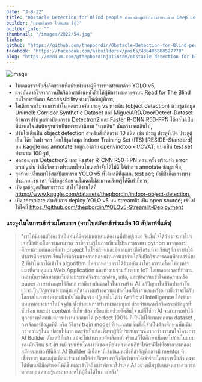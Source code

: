 ```yaml
---
date: "3-8-22"
title: "Obstacle Detection for Blind people ช่วยเหลือผู้พิการทางสายตาด้วย Deep Learning"
builder: "เทพบดินทร์ ใจอินสม (ฟู่)"
builder_info: ""
thumbnail: "/images/2022/54.jpg"
links:
github: "https://github.com/thepbordin/Obstacle-Detection-for-Blind-people"
facebook: "https://facebook.com/aibuildersx/posts/436406668527778"
blog: "https://medium.com/@thepbordinjaiinsom/obstacle-detection-for-blind-people-d33e3c4e11dd"
---
```


![image](/images/2022/54.jpg)

- โมเดลตรวจจับสิ่งกีดขวางเพื่อช่วยนำทางผู้พิการทางสายตาด้วย YOLO v5,
- แรงบันดาลใจจากการเป็นจิตอาสาอ่านหนังสือให้ผู้พิการทางสายตาบน Read for The Blind สนใจการพัฒนา Accessibility ต่างๆให้กับผู้พิการ,
- ไอเดียแรกเริ่มจากการทำโมเดลตรวจจับ ประตู vs ทางเดิน (object detection) ด้วยชุดข้อมูล Unimelb Corridor Synthetic Dataset และ MiguelARD/DoorDetect-Dataset ด้วยการปรับจูนสถาปัตยกรรม Detectron2 และ Faster R-CNN R50-FPN ได้ผลไม่เป็นที่น่าพอใจ สันนิษฐานว่าเป็นเพราะคำนิยาม "ทางเดิน" นั้นกว้างจนเกินไป,
- ปรับไอเดียเป็น object detection สำหรับสิ่งกีดขวาง 10 ชนิด เช่น ประตู ประตูที่เปิด ประตูตู้เย็น โต๊ะ โซฟา ฯลฯ โดยใช้ชุดข้อมูล Indoor Training Set (ITS) [RESIDE-Standard] บน Kaggle และ annotate ข้อมูลเองด้วย openvinotoolkit/CVAT; แบ่งเป็น test set ประมาณ 100 รูป,
- ทดลองเทรน Detectron2 และ Faster R-CNN R50-FPN หลายครั้ง พร้อมทำ error analysis ว่าสิ่งกีดขวางประเภทไหนโมเดลยังจับได้ไม่ดี ได้ทำการ annotate ข้อมูลเพิ่ม,
- สุดท้ายเปลี่ยนมาใช้สถาปัตยกรรม YOLO v5 ที่ได้ผลดีที่สุดบน test set; ยังมีสิ่งกีดขวางบางประเภท เช่น เสา ที่มีข้อมูลน้อยจนโมเดลไม่สามารถเรียนรู้ได้ดีเท่าที่ควร,
- เปิดชุดข้อมูลเป็นสาธารณะ เข้าไปใช้งานได้ที่ https://www.kaggle.com/datasets/thepbordin/indoor-object-detection,
- เปิด template สำหรับการ deploy YOLO v5 บน streamlit เป็น open source; เข้าไปใช้ไดที่ https://github.com/thepbordin/YOLOv5-Streamlit-Deployment

### แรงจูงในในการเข้าร่วมโครงการ (จากใบสมัครเข้าร่วมเมื่อ 10 สัปดาห์ที่แล้ว)

> "เราให้นิยามตัวเองว่าเป็นคนที่มีความพยายามต่องานที่ทำอยู่เสมอ จึงมั่นใจได้ว่าเราจะทำโปรเจคนี้อย่างเต็มความสามารถ เรามีความรู้ในการเขียนโปรแกรมภาษา python มาจากการศึกษาด้วยตนเองเพื่อทำ project ในโรงเรียนและมีความกระตือรือร้นที่จะเรียนรู้อีก เรายังได้ทำการศึกษาการเขียนโปรแกรมมาหลากหลายผ่านการเข้าค่ายโอลิมปิกวิชาการคอมพิวเตอร์ค่าย 2 ที่ทำให้เราได้เข้าใจ algorithm ที่หลากหลาย เราได้ร่วมพัฒนาโครงการเครื่องให้อาหารแมวที่ควบคุมบน Web Application และทำงานร่วมกับระบบ IoT โดยตลอดเวลาที่ทำงานเหล่านั้นเราศึกษาบนเว็บต่างประเทศจึงสามารถอ่าน, แปล, และทำความเข้าใจบทความหรือ paper ภาษาอังกฤษได้ดีมาก เรามีแรงบันดาลใจในการสร้าง AI แก้ปัญหาในชีวิตประจำวัน แม้จะเป็นปัญหาเฉพาะกลุ่มแต่ก็สามารถสร้างความแปลกใหม่ได้ เราคาดหวังอย่างยิ่งว่าจะได้รับโอกาสในการทำความฝันนั้นให้เป็นจริง  ปฏิเสธไม่ได้ว่า Artificial Intelligence ได้เข้ามาบทบาทอย่างมากในปัจจุบัน ทั้งช่วยย่นการทำงานของมนุษย์ ช่วยจำแนกหรือวิเคราะห์ข้อมูลที่ซับซ้อน แนะนำ content ที่เกี่ยวข้อง หรือแม้แต่ช่วยตัดสินใจ แต่ก็ใช่ว่า AI จะสามารถทำได้ทุกอย่างหรือแม้แต่การทำงานออกมาได้ perfect 100% ก็เป็นไปได้ยากหากขาด dataset , การจัดการข้อมูลที่ดี หรือ วิธีการ train model ที่เหมาะสม ซึ่งสิ่งนี้จำเป็นต้องศึกษาเพิ่มเติมกว่าความรู้ในม.ปลายไปมาก และจำเป็นต้องพึ่งพาผู้ที่มีประสบการณ์มากกว่า  เราสนใจโครงการ AI Builder ตั้งแต่ปีที่แล้ว แม้จะไม่ผ่านรอบคัดเลือกตัวจริงแต่ก็ได้ศึกษาเนื้อหาไปบ้างในแบบของนักเรียน sit-in หลังจากเห็นโครงงานของเพื่อนหลายคนก็ทำให้เรามีไฟที่อยากจะมาลองสมัครรอบของปีนี้อีก! AI Builder มีเนื้อหาที่เข้มข้นและสิ่งที่สำคัญคือการมี mentor ที่เชี่ยวชาญ และกลุ่มเพื่อนเข้ามาช่วยให้คำปรึกษา เราจึงคิดว่าหากได้เข้าร่วมโครงการนี้แล้ว คงจะได้พัฒนาฝีมือตัวเองให้ดีขึ้นและเข้าใจถึงการพัฒนาโปรเจค AI อย่างเต็มรูปแบบจนอาจสามารถตกตะกอนความรู้และถ่ายทอดให้ผู้อื่นได้ในภายหลัง"